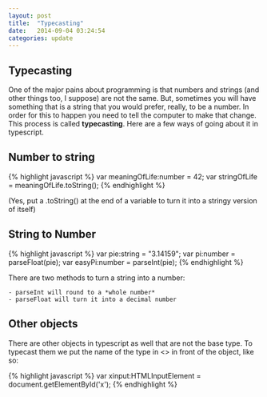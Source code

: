 ```yaml
---
layout: post
title:  "Typecasting"
date:   2014-09-04 03:24:54
categories: update
---
```



Typecasting
----------------------------------------------

One of the major pains about programming is that numbers and strings (and other things too, I suppose) are not the same. But, sometimes you will have something that is a string that you would prefer, really, to be a number. In order for this to happen you need to tell the computer to make that change. This process is called **typecasting**. Here are a few ways of going about it in typescript.


Number to string
------------------------------------------------

{% highlight javascript %}
var meaningOfLife:number = 42;
var stringOfLife = meaningOfLife.toString();
{% endhighlight %}


(Yes, put a .toString() at the end of a variable to turn it into a stringy version of itself)

String to Number
--------------------------------------------

{% highlight javascript %}
var pie:string = "3.14159";
var pi:number = parseFloat(pie);
var easyPi:number = parseInt(pie);
{% endhighlight %}



There are two methods to turn a string into a number:

	- parseInt will round to a *whole number*
	- parseFloat will turn it into a decimal number


Other objects
--------------------------------------------

There are other objects in typescript as well that are not the base type. To typecast them we put the name of the type in <> in front of the object, like so:


{% highlight javascript %}
    var xinput:HTMLInputElement = <HTMLInputElement>document.getElementById('x');
{% endhighlight %}

